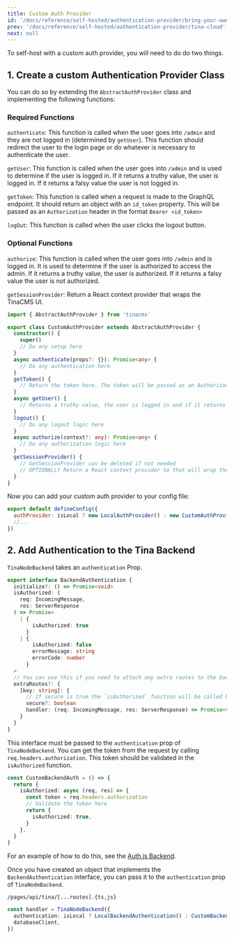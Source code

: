 ```yaml
---
title: Custom Auth Provider
id: '/docs/reference/self-hosted/authentication-provider/bring-your-own'
prev: '/docs/reference/self-hosted/authentication-provider/tina-cloud'
next: null
---
```


To self-host with a custom auth provider, you will need to do do two things.

## 1. Create a custom Authentication Provider Class

You can do so by extending the `AbstractAuthProvider` class and implementing the following functions:

### Required Functions

`authenticate`: This function is called when the user goes into `/admin` and they are not logged in (determined by `getUser`). This function should redirect the user to the login page or do whatever is necessary to authenticate the user.

`getUser`: This function is called when the user goes into `/admin` and is used to determine if the user is logged in. If it returns a truthy value, the user is logged in. If it returns a falsy value the user is not logged in.

`getToken`: This function is called when a request is made to the GraphQL endpoint. It should return an object with an `id_token` property. This will be passed as an `Authorization` header in the format `Bearer <id_token>`

`logOut`: This function is called when the user clicks the logout button.

### Optional Functions

`authorize`: This function is called when the user goes into `/admin` and is logged in. It is used to determine if the user is authorized to access the admin. If it returns a truthy value, the user is authorized. If it returns a falsy value the user is not authorized.

`getSessionProvider`: Return a React context provider that wraps the TinaCMS UI.

```ts
import { AbstractAuthProvider } from 'tinacms'

export class CustomAuthProvider extends AbstractAuthProvider {
  constructor() {
    super()
    // Do any setup here
  }
  async authenticate(props?: {}): Promise<any> {
    // Do any authentication here
  }
  getToken() {
    // Return the token here. The token will be passed as an Authorization header in the format `Bearer <token>`
  }
  async getUser() {
    // Returns a truthy value, the user is logged in and if it returns a falsy value the user is not logged in.
  }
  logout() {
    // Do any logout logic here
  }
  async authorize(context?: any): Promise<any> {
    // Do any authorization logic here
  }
  getSessionProvider() {
    // GetSessionProvider can be deleted if not needed
    // OPTIONALLY Return a React context provider to that will wrap the admin
  }
}
```

Now you can add your custom auth provider to your config file:

```javascript
export default defineConfig({
  authProvider: isLocal ? new LocalAuthProvider() : new CustomAuthProvider(),
  //...
})
```

## 2. Add Authentication to the Tina Backend

`TinaNodeBackend` takes an `authentication` Prop.

```ts
export interface BackendAuthentication {
  initialize?: () => Promise<void>
  isAuthorized: (
    req: IncomingMessage,
    res: ServerResponse
  ) => Promise<
    | {
        isAuthorized: true
      }
    | {
        isAuthorized: false
        errorMessage: string
        errorCode: number
      }
  >
  // You can use this if you need to attach any extra routes to the backend. Ex, a callback route for OAuth
  extraRoutes?: {
    [key: string]: {
      // If secure is true the `isAuthorized` function will be called before the handler is called
      secure?: boolean
      handler: (req: IncomingMessage, res: ServerResponse) => Promise<void>
    }
  }
}
```

This interface must be passed to the `authentication` prop of `TinaNodeBackend`. You can get the token from the request by calling `req.headers.authorization`. This token should be validated in the `isAuthorized` function.

```ts
const CustomBackendAuth = () => {
  return {
    isAuthorized: async (req, res) => {
      const token = req.headers.authorization
      // Validate the token here
      return {
        isAuthorized: true,
      }
    },
  }
}
```

For an example of how to do this, see the [Auth.js Backend](/docs/reference/self-hosted/authentication-provider/authjs).

Once you have created an object that implements the `BackendAuthentication` interface, you can pass it to the `authentication` prop of `TinaNodeBackend`.

`/pages/api/tina/[...routes].{ts,js}`

```ts
const handler = TinaNodeBackend({
  authentication: isLocal ? LocalBackendAuthentication() : CustomBackendAuth(),
  databaseClient,
})
```
